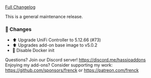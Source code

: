 [Full Changelog][changelog]

This is a general maintenance release.

### :hammer: Changes

- :arrow_up: Upgrade UniFi Controller to 5.12.66 (#73)
- :arrow_up: Upgrades add-on base image to v5.0.2
- :hammer: Disable Docker init

[changelog]: https://github.com/hassio-addons/addon-unifi/compare/v0.14.0...v0.14.1

Questions? Join our Discord server! https://discord.me/hassioaddons
Enjoying my add-ons? Consider supporting my work:
https://github.com/sponsors/frenck or https://patreon.com/frenck